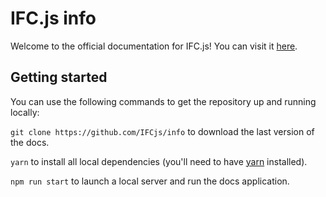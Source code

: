 # IFC.js info

Welcome to the official documentation for IFC.js! You can visit it [here](https://ifcjs.github.io/info/).

## Getting started

You can use the following commands to get the repository up and running locally:

`git clone https://github.com/IFCjs/info` to download the last version of the docs.

`yarn` to install all local dependencies (you'll need to have [yarn](https://yarnpkg.com/) installed).

`npm run start` to launch a local server and run the docs application.
